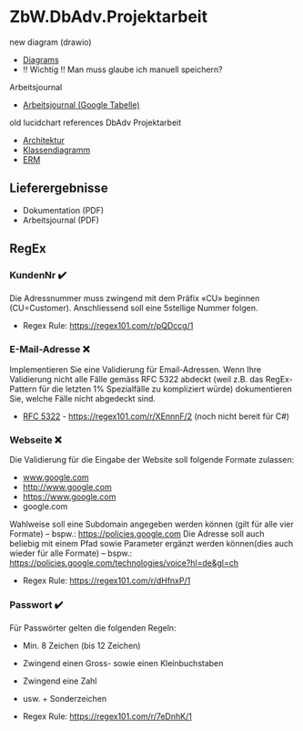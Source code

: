 # ZbW.DbAdv.Projektarbeit

new diagram (drawio)
* [Diagrams](https://app.diagrams.net/#G1GT2RS8TQN9hldJ3JVkAbapVrslOVwISu)
* !! Wichtig !! Man muss glaube ich manuell speichern?

Arbeitsjournal
* [Arbeitsjournal (Google Tabelle)](https://docs.google.com/spreadsheets/d/1qFB4jnwHBaJTzRITUQM5Yf46yaIUyNb5hPTvtonPae4/edit#gid=0)

old lucidchart references
DbAdv Projektarbeit

* [Architektur](https://lucid.app/lucidchart/5cb971f2-94ad-4085-9b2c-d86661d604c4/edit?beaconFlowId=79310CD528FE96A6&invitationId=inv_894731d8-edc7-44aa-b806-c87a313f5ca6&page=qrCw5ASc-_YO#)
* [Klassendiagramm](https://lucid.app/lucidchart/5cb971f2-94ad-4085-9b2c-d86661d604c4/edit?beaconFlowId=79310CD528FE96A6&invitationId=inv_894731d8-edc7-44aa-b806-c87a313f5ca6&page=WvCwLZmK0hVw#)
* [ERM](https://lucid.app/lucidchart/5cb971f2-94ad-4085-9b2c-d86661d604c4/edit?beaconFlowId=79310CD528FE96A6&invitationId=inv_894731d8-edc7-44aa-b806-c87a313f5ca6&page=LvCwf.b9mbn6#)

## Lieferergebnisse
* Dokumentation (PDF)
* Arbeitsjournal (PDF)



## RegEx

### KundenNr ✔️
Die Adressnummer muss zwingend mit dem Präfix «CU» beginnen (CU=Customer). Anschliessend soll eine 5stellige Nummer folgen.
* Regex Rule: https://regex101.com/r/pQDccg/1 

### E-Mail-Adresse ❌
Implementieren Sie eine Validierung für Email-Adressen. Wenn Ihre Validierung nicht alle
Fälle gemäss RFC 5322 abdeckt (weil z.B. das RegEx-Pattern für die letzten 1% Spezialfälle
zu kompliziert würde) dokumentieren Sie, welche Fälle nicht abgedeckt sind.
* [RFC 5322](https://www.rfc-editor.org/rfc/rfc5322) - https://regex101.com/r/XEnnnF/2 (noch nicht bereit für C#)

### Webseite ❌
Die Validierung für die Eingabe der Website soll folgende Formate zulassen:
* www.google.com
* http://www.google.com
* https://www.google.com
* google.com

Wahlweise soll eine Subdomain angegeben werden können (gilt für alle vier Formate) – bspw.: https://policies.google.com
Die Adresse soll auch beliebig mit einem Pfad sowie Parameter ergänzt werden können(dies auch wieder für alle Formate) – bspw.: https://policies.google.com/technologies/voice?hl=de&gl=ch

* Regex Rule: https://regex101.com/r/dHfnxP/1

### Passwort ✔️
Für Passwörter gelten die folgenden Regeln:
* Min. 8 Zeichen (bis 12 Zeichen)
* Zwingend einen Gross- sowie einen Kleinbuchstaben
* Zwingend eine Zahl
* usw. + Sonderzeichen

* Regex Rule: https://regex101.com/r/7eDnhK/1